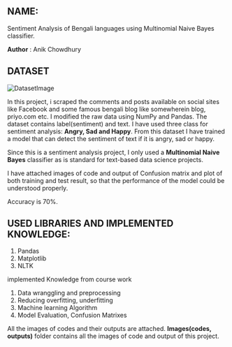 ## NAME:
Sentiment Analysis of Bengali languages using Multinomial Naive Bayes classifier.

**Author** : Anik Chowdhury 

## DATASET

![DatasetImage](https://drive.google.com/uc?export=view&id=1uMXhycdNim5B7If9DCmRgYKj45XZSoq9)


In this project, i scraped the comments and posts available on social sites like Facebook and some famous bengali blog like somewherein blog, priyo.com etc. I modified the raw data using NumPy and Pandas. The dataset contains label(sentiment) and text. I have used three class for sentiment analysis: **Angry, Sad and Happy**. From this dataset I have trained a model that can detect the sentiment of text if it is angry, sad or happy.

Since this is a sentiment analysis project, I only used a **Multinomial Naive Bayes** classifier as is standard for text-based data science projects.

I have attached images of code and output of Confusion matrix and plot of both training and test result, so that the performance of the model could be understood properly. 

Accuracy is 70%.

## USED LIBRARIES AND IMPLEMENTED KNOWLEDGE:

1.	Pandas
2.	Matplotlib
3.  NLTK

implemented Knowledge from course work
1.	Data wranggling and preprocessing
2.	Reducing overfitting, underfitting
4.	Machine learning Algorithm
5.	Model Evaluation, Confusion Matrixes 


All the images of codes and their outputs are attached. **Images(codes, outputs)** folder contains all the images of code and output of this project.